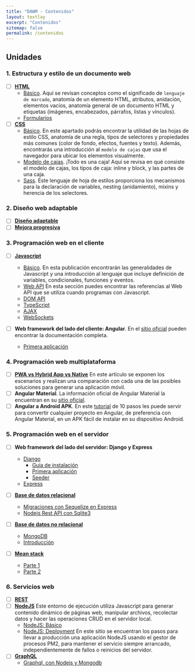 ```yaml
---
title: "DAWM - Contenidos"
layout: textlay
excerpt: "Contenidos"
sitemap: false
permalink: /contenidos
---
```


## Unidades
### 1. Estructura y estilo de un documento web

- [ ] [**HTML**](https://developer.mozilla.org/es/docs/Web/HTML)
  - [Básico](https://developer.mozilla.org/es/docs/Learn/Getting_started_with_the_web/HTML_basics). Aquí se revisan conceptos como el significado de `lenguaje de marcado`, anatomía de un elemento HTML, atributos, anidación, elementos vacíos, anatomía general de un documento HTML y etiquetas (imágenes, encabezados, párrafos, listas y vínculos).
  - [Formularios](google.com)
- [ ] [**CSS**](https://developer.mozilla.org/es/docs/Web/CSS) 
  - [Básico](https://developer.mozilla.org/es/docs/Learn/Getting_started_with_the_web/CSS_basics). En este apartado podrás encontrar la utilidad de las hojas de estilo CSS, anatomía de una regla, tipos de selectores y propiedades más comunes (color de fondo, efectos, fuentes y texto). Además, encontrarás una introducción al `modelo de cajas` que usa el navegador para ubicar los elementos visualmente.
  - [Modelo de cajas](https://developer.mozilla.org/es/docs/Learn/CSS/Building_blocks/El_modelo_de_caja). ¡Todo es una caja! Aquí se revisa en qué consiste el modelo de cajas, los tipos de caja: inline y block, y las partes de una caja.
  - [Sass](https://sass-lang.com/). Este lenguaje de hoja de estilos proporciona los mecanismos para la declaración de variables, nesting (anidamiento), mixins y herencia de los selectores.

### 2. Diseño web adaptable

- [ ] [**Diseño adaptable**](/)
- [ ] [**Mejora progresiva**](/)

### 3. Programación web en el cliente

- [ ] [**Javascript**](https://developer.mozilla.org/es/docs/Web/JavaScript)
  - [Básico](https://developer.mozilla.org/es/docs/Learn/Getting_started_with_the_web/JavaScript_basics). En esta publicación encontrarán las generalidades de Javascript y una introducción al lenguaje que incluye definición de variables, condicionales, funciones y eventos.
  - [Web API](https://developer.mozilla.org/es/docs/Web/API) En esta sección puedes encontrar las referencias al Web API que se utiliza cuando programas con Javascript.
  - [DOM API](google.com)
  - [TypeScript](google.com)
  - [AJAX](google.com)
  - [WebSockets](google.com)
  
- [ ] **Web framework del lado del cliente: Angular**. En el [sitio oficial](https://angular.io/) pueden encontrar la documentación completa.
  - [Primera aplicación](https://angular.io/start)

### 4. Programación web multiplataforma

- [ ] [**PWA vs Hybrid App vs Native**](https://blog.bitsrc.io/4-ways-to-build-your-mobile-app-make-the-right-choice-efe079c7c817) En este artículo se exponen los escenarios y realizan una comparación con cada una de las posibles soluciones para generar una aplicación móvil. 
- [ ] **Angular Material**. La información oficial de Angular Material la encuentran en su [sitio oficial](https://material.angular.io/).
- [ ] **Angular a Android APK**. En este [tutorial](https://medium.com/@christof.thalmann/convert-angular-project-to-android-apk-in-10-steps-c49e2fddd29) de 10 pasos les puede servir para convertir cualquier proyecto en Angular, de preferencia con Angular Material, en un APK fácil de instalar en su dispositivo Android.

### 5. Programación web en el servidor

- [ ] **Web framework del lado del servidor: Django y Express**
  
  - [Django](/)
    - [Guía de instalación](https://docs.djangoproject.com/en/3.0/intro/install/)
    - [Primera aplicación](https://docs.djangoproject.com/en/3.0/intro/tutorial01/)
    - [Seeder](https://pypi.org/project/django-seed/)
  - [Express]()
  
- [ ] [**Base de datos relacional**](/)
  
  - [Migraciones con Sequelize en Express](https://gist.github.com/vapurrmaid/a111bf3fc0224751cb2f76532aac2465)
  - [Nodejs Rest API con Sqlite3](https://www.youtube.com/watch?v=hVulRRdXWYI)

- [ ] [**Base de datos no relacional**](/)
  
  - [MongoDB](https://www.youtube.com/watch?v=EE8ZTQxa0AM)
  - [Introducción](https://www.youtube.com/watch?v=lWMemPN9t6Q)

- [ ] [**Mean stack**](https://medium.com/@jeremyvsjeremy/what-is-the-mean-stack-9d11ae2cd384)
  - [Parte 1](https://www.youtube.com/watch?v=khCIunNAEHI&t=142s) 
  - [Parte 2](https://www.youtube.com/watch?v=ccBtSAMFjto)

### 6. Servicios web

- [ ] [**REST**](/)
- [ ] [**NodeJS**](https://nodejs.org/en/) Este entorno de ejecución utiliza Javascript para generar contenido dinámico de páginas web, manipular archivos, recolectar datos y hacer las operaciones CRUD en el servidor local. 
  - [NodeJS: Básico](https://www.w3schools.com/nodejs/nodejs_get_started.asp)
  - [NodeJS: Deployment](https://desarrolloweb.com/articulos/ejecutar-aplicacion-nodejs-pm2.html) En este sitio se encuentran los pasos para llevar a producción una aplicación NodeJS usando el gestor de procesos PM2, para mantener el servicio siempre arrancado, independientemente de fallos o reinicios del servidor.
- [ ] [**GraphQL**](/)
  - [Graphql, con Nodejs y Mongodb](https://www.youtube.com/watch?v=Wl8O6wW4FJU)
